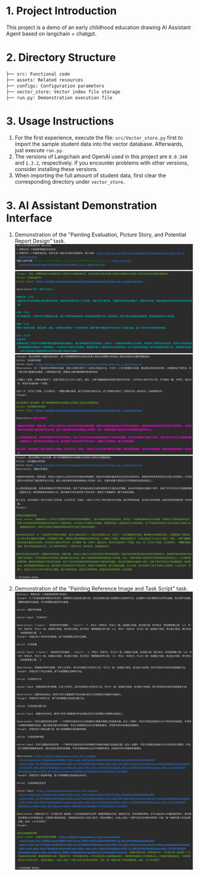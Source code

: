 # 1. Project Introduction

This project is a demo of an early childhood education drawing AI Assistant Agent based on langchain + chatgpt.

# 2. Directory Structure

```
├── src: Functional code
├── assets: Related resources
├── configs: Configuration parameters
├── vector_store: Vector index file storage
├── run.py: Demonstration execution file
```


# 3. Usage Instructions
1. For the first experience, execute the file: `src/Vector_store.py` first to import the sample student data into the vector database. Afterwards, just execute `run.py`.
2. The versions of Langchain and OpenAI used in this project are `0.0.340` and `1.3.2`, respectively. If you encounter problems with other versions, consider installing these versions.
3. When importing the full amount of student data, first clear the corresponding directory under `vector_store`.


# 3. AI Assistant Demonstration Interface
1. Demonstration of the "Painting Evaluation, Picture Story, and Potential Report Design" task.
![示例图片](assets/temp/result_1.png)
![示例图片](assets/temp/result_2.png)
![示例图片](assets/temp/result_3.png)
![示例图片](assets/temp/result_4.png)

2. Demonstration of the "Painting Reference Image and Task Script" task.
![示例图片](assets/temp/result_5.png)



